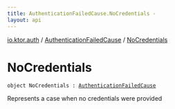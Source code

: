 ```yaml
---
title: AuthenticationFailedCause.NoCredentials - 
layout: api
---
```


<div class='api-docs-breadcrumbs'><a href="../index.html">io.ktor.auth</a> / <a href="index.html">AuthenticationFailedCause</a> / <a href="./-no-credentials.html">NoCredentials</a></div>

# NoCredentials

<div class="signature"><code><span class="keyword">object </span><span class="identifier">NoCredentials</span>&nbsp;<span class="symbol">:</span>&nbsp;<a href="index.html"><span class="identifier">AuthenticationFailedCause</span></a></code></div>

Represents a case when no credentials were provided

